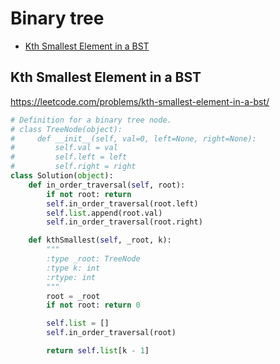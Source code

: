 # Binary tree

+ [Kth Smallest Element in a BST](#kth-smallest-element-in-a-bst)

## Kth Smallest Element in a BST

https://leetcode.com/problems/kth-smallest-element-in-a-bst/

```python
# Definition for a binary tree node.
# class TreeNode(object):
#     def __init__(self, val=0, left=None, right=None):
#         self.val = val
#         self.left = left
#         self.right = right
class Solution(object):
    def in_order_traversal(self, root):
        if not root: return
        self.in_order_traversal(root.left)
        self.list.append(root.val)
        self.in_order_traversal(root.right)

    def kthSmallest(self, _root, k):
        """
        :type _root: TreeNode
        :type k: int
        :rtype: int
        """
        root = _root
        if not root: return 0

        self.list = []
        self.in_order_traversal(root)

        return self.list[k - 1]

```